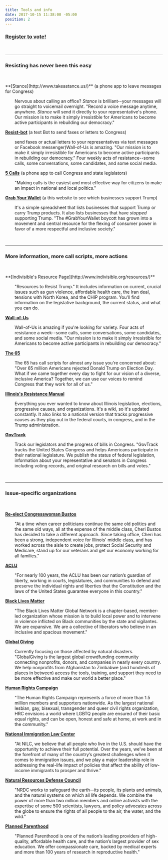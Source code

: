 ```yaml
---
title: Tools and info
date: 2017-10-15 11:38:00 -05:00
position: 2
---
```


<h3><a href="https://www.vote.org/state/illinois/">Register to vote!</a></h3>
<p>&nbsp;</p>
<hr>
<h3>Resisting has never been this easy</h3>
<p>&nbsp;</p>
**[Stance](http://www.takeastance.us/)** (a phone app to leave messages for Congress)

<p style="padding-left: 30px;">Nervous about calling an office? <i>Stance</i> is brilliant--your messages will go straight to voicemail overnight. "Record a voice message anytime, anywhere. <i>Stance</i> will send it directly to your representative's phone. Our mission is to make it simply irresistible for Americans to become active participants in rebuilding our democracy."</p>

**[Resist-bot](https://resistbot.io/)** (a text Bot to send faxes or letters to Congress)

<p style="padding-left: 30px;">send faxes or actual letters to your representatives via text messages or Facebook messenger)Wall-of-Us is amazing. "Our mission is to make it simply irresistible for Americans to become active participants in rebuilding our democracy." Four weekly acts of resistance--some calls, some conversations, some candidates, and some social media.</p>

**[5 Calls](https://5calls.org/)** (a phone app to call Congress and state legislators)

<p style="padding-left: 30px;">
"Making calls is the easiest and most effective way for citizens to make an impact in national and local politics."</p>

**[Grab Your Wallet](https://grabyourwallet.org/)** (a this website to see which businesses support Trump)

<p style="padding-left: 30px;">It's a simple spreadsheet that lists businesses that support Trump or carry Trump products. It also lists businesses that have <i>stopped</i> supporting Trump. "The #GrabYourWallet boycott has grown into a movement and central resource for the flexing of consumer power in favor of a more respectful and inclusive society."</p>
<p>&nbsp;</p>
<hr>
<h3>More information, more call scripts, more actions</h3>
<p>&nbsp;</p>
**[Indivisible's Resource Page](http://www.indivisible.org/resources/)**

<p style="padding-left: 30px;">"Resources to Resist Trump." It includes information on current, crucial issues such as gun violence, affordable health care, the Iran deal, tensions with North Korea, and the CHIP program. You'll find information on the legislative background, the current status, and what you can do.</p>

**[Wall-of-Us](https://www.wallofus.org/)**

<p style="padding-left: 30px;">Wall-of-Us is amazing if you're looking for variety. Four acts of resistance a week--some calls, some conversations, some candidates, and some social media. "Our mission is to make it simply irresistible for Americans to become active participants in rebuilding our democracy."</p>

**[The 65](http://thesixtyfive.org/home)**

<p style="padding-left: 30px;">The 65 has call scripts for almost any issue you're concerned about: "Over 65 million Americans rejected Donald Trump on Election Day. What if we came together every day to fight for our vision of a diverse, inclusive America? Together, we can use our voices to remind Congress that they work for all of us."</p>

**[Illinois's Resistance Manual](https://www.resistancemanual.org/Illinois)**

<p style="padding-left: 30px;">Everything you ever wanted to know about Illinois legislation, elections, progressive causes, and organizations. It's a wiki, so it's updated constantly. It also links to a national version that tracks progressive causes as they play out in the federal courts, in congress, and in the Trump administration.</p>

**[GovTrack](https://www.govtrack.us/congress/members/IL/17#q=61401&marker_lng=-90.37&marker_lat=40.94)**

<p style="padding-left: 30px;">Track our legislators and the progress of bills in Congress. "GovTrack tracks the United States Congress and helps Americans participate in their national legislature. We publish the status of federal legislation, information about your representative and senators in Congress including voting records, and original research on bills and votes."</p>
<p>&nbsp;</p>
<hr>
<h3>Issue-specific organizations</h3>
<p>&nbsp;</p>

**[Re-elect Congresswoman Bustos](http://www.cheribustos.com/)**

<p style="padding-left: 30px;">"At a time when career politicians continue the same old politics and the same old ways, all at the expense of the middle class, Cheri Bustos has decided to take a different approach.  Since taking office, Cheri has been a strong, independent voice for Illinois' middle class, and has worked across the aisle to create jobs, protect Social Security and Medicare, stand up for our veterans and get our economy working for all families."</p>

**[ACLU](https://www.aclu.org/)** 

<p style="padding-left: 30px;">"For nearly 100 years, the ACLU has been our nation’s guardian of liberty, working in courts, legislatures, and communities to defend and preserve the individual rights and liberties that the Constitution and the laws of the United States guarantee everyone in this country."</p>

**[Black Lives Matter](https://blacklivesmatter.com/)**

<p style="padding-left: 30px;">"The Black Lives Matter Global Network is a chapter-based, member-led organization whose mission is to build local power and to intervene in violence inflicted on Black communities by the state and vigilantes. We are expansive. We are a collective of liberators who believe in an inclusive and spacious movement."</p>

**[Global Giving](https://www.globalgiving.org/)**
<p style="padding-left: 30px;">Currently focusing on those affected by natural disasters. "GlobalGiving is the largest global crowdfunding community connecting nonprofits, donors, and companies in nearly every country. We help nonprofits from Afghanistan to Zimbabwe (and hundreds of places in between) access the tools, training, and support they need to be more effective and make our world a better place."</p>

**[Human Rights Campaign](https://www.hrc.org/)**

<p style="padding-left: 30px;">"The Human Rights Campaign represents a force of more than 1.5 million members and supporters nationwide. As the largest national lesbian, gay, bisexual, transgender and queer civil rights organization, HRC envisions a world where LGBTQ people are ensured of their basic equal rights, and can be open, honest and safe at home, at work and in the community."</p>

**[National Immigration Law Center](https://www.nilc.org/)**

<p style="padding-left: 30px;">"At NILC, we believe that all people who live in the U.S. should have the opportunity to achieve their full potential. Over the years, we’ve been at the forefront of many of the country’s greatest challenges when it comes to immigration issues, and we play a major leadership role in addressing the real-life impact of policies that affect the ability of low-income immigrants to prosper and thrive."</p>

**[Natural Resources Defense Council](https://www.nrdc.org/)**

<p style="padding-left: 30px;">"NRDC works to safeguard the earth--its people, its plants and animals, and the natural systems on which all life depends. We combine the power of more than two million members and online activists with the expertise of some 500 scientists, lawyers, and policy advocates across the globe to ensure the rights of all people to the air, the water, and the wild."</p>

**[Planned Parenthood](https://www.plannedparenthood.org/get-involved)**

<p style="padding-left: 30px;">"Planned Parenthood is one of the nation’s leading providers of high-quality, affordable health care, and the nation’s largest provider of sex education. We offer compassionate care, backed by medical experts and more than 100 years of research in reproductive health."</p>